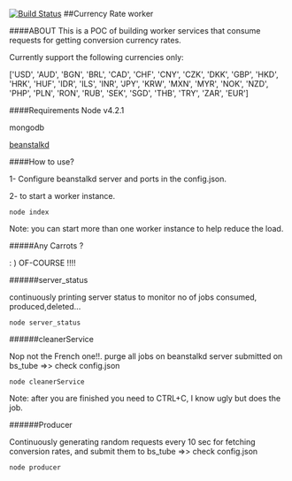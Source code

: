 
[![Build Status](https://travis-ci.org/ka-sh/DQQABwAACgYJCgwCBA8JBg.svg?branch=master)](https://travis-ci.org/ka-sh/DQQABwAACgYJCgwCBA8JBg)
##Currency Rate worker

####ABOUT
This is a POC of building worker services that consume requests for getting conversion currency rates.

Currently support the following currencies only:

['USD', 'AUD', 'BGN', 'BRL', 'CAD', 'CHF', 'CNY', 'CZK', 'DKK',
'GBP', 'HKD', 'HRK', 'HUF', 'IDR', 'ILS', 'INR', 'JPY',
'KRW', 'MXN', 'MYR', 'NOK', 'NZD', 'PHP', 'PLN', 'RON',
'RUB', 'SEK', 'SGD', 'THB', 'TRY', 'ZAR', 'EUR']

####Requirements
Node v4.2.1

mongodb

[beanstalkd](http://kr.github.io/beanstalkd/)

####How to use?

1- Configure beanstalkd server and ports in the config.json.


2- to start a worker instance.

```
node index
```

Note: you can start more than one worker instance to help reduce the load.

#####Any Carrots ?

: )  OF-COURSE !!!!

######server_status

continuously printing server status to monitor no of jobs consumed, produced,deleted...

```
node server_status  
```
######cleanerService

Nop not the French one!!. purge all jobs on beanstalkd server submitted on bs_tube =>> check config.json

```
node cleanerService
```
Note: after you are finished you need to CTRL+C, I know ugly but does the job.

######Producer

Continuously generating random requests every 10 sec for fetching conversion rates, and submit them to bs_tube =>> check config.json

```
node producer
```
